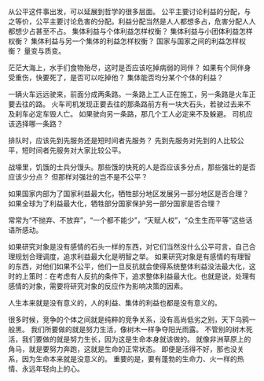从公平这件事出发，可以延展到哲学的很多层面。
公平主要讨论利益的分配，与之等价，公平主要讨论危害的分配。利益分配当然是人人都想多占，危害分配人人都想少占甚至不占。
集体利益与个体利益怎样权衡？
集体利益与小团体利益怎样权衡？
集体利益与另一个集体的利益怎样权衡？
国家与国家之间的利益怎样权衡？
量变与质变。

茫茫大海上，水手们食物殆尽，这时是否应该吃掉病弱的同伴？
如果有个同伴身受重伤，快要死了，是否可以吃掉他？
集体能否均分某个个体的利益？

一辆火车远远驶来，前面分成两条路。一条路上工人正在施工，另一条路是火车正要去往的路。
火车司机发现正要去往的那条路前方有一块大石头，若驶过去来不及刹车必定车毁人亡。
如果驶向另一条路，那几个工人必定来不及躲避。
司机应该选择哪一条路？

排队时，应该先到先服务还是短时间者先服务？
先到先服务对先到的人比较公平，短时间者先服务对大家比较公平。

战壕里，饥饿的士兵分馒头。那些饿的快死的人是否应该多分点，那些强壮的是否应该少分点？
但那样对强壮的岂不是不公平？

如果国家内部为了国家利益最大化，牺牲部分地区发展另一部分地区是否合理？
如果全球为了利益最大化，牺牲部分国家保护另一部分国家是否合理？

常常为“不抛弃、不放弃”，“一个都不能少”，“天赋人权”，“众生生而平等”这些话语所感动。

如果研究对象是没有感情的石头一样的东西，对它们当然没什么公平可言，自己合理规划合理调度，追求利益最大化是明智之举。
如果研究对象是有感情的有理智的东西，对他们如果不公平，他们一旦反抗就会使得系统整体利益没法最大化，这时的上策时：在考虑有人反抗的条件下，追求整体利益最大化。也就是说，处理有感情的对象，需要将研究对象的反应作为影响决策的因素。

人生本来就是没有意义的，人的利益、集体的利益也都是没有意义的。

很多时候，竞争的个体之间就是纯粹的竞争关系，没有高尚低劣之别，天下乌鸦一般黑。
我们所要做的就是努力生活，像树木一样争夺阳光雨露。
不管别的树木死活，我们要做的就是努力生长，因为这是生命本身就该做的。
就像非洲草原上的角马，就是要努力奔跑，这就是生命的正常状态。
即便是活得不好，那也没关系，因为生命本来就是没意义的。
重要的是，要有蓬勃的生命力、火一样的热情、永远年轻向上的心。